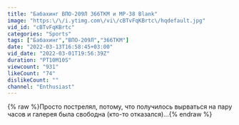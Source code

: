 ```yaml
---
title: "Бабахинг ВПО-209Л 366ТКМ и MP-38 Blank"
image: "https:\/\/i.ytimg.com\/vi\/cBTvFqKBrtc\/hqdefault.jpg"
vid_id: "cBTvFqKBrtc"
categories: "Sports"
tags: ["Бабахинг","ВПО-209Л","366ТКМ"]
date: "2022-03-13T16:58:45+03:00"
vid_date: "2022-03-01T19:56:39Z"
duration: "PT10M10S"
viewcount: "931"
likeCount: "74"
dislikeCount: ""
channel: "Enthusiast"
---
```

{% raw %}Просто пострелял, потому, что получилось вырваться на пару часов и галерея была свободна (кто-то отказался)...{% endraw %}
